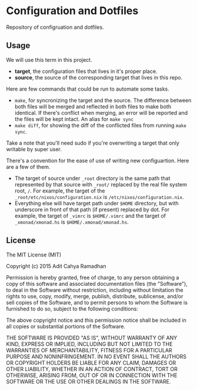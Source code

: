 Configuration and Dotfiles
==========================

Repository of configruation and dotfiles.

Usage
-----

We will use this term in this project.

- **target**, the configuration files that lives in it's proper place.
- **source**, the source of the corresponding target that lives in this repo.

Here are few commands that could be run to automate some tasks.

- `make`,  for syncronizing the target and the source. The difference between
  both files will be merged and reflected in both files to make both identical.
  If there's conflict when merging, an error will be reported and the files
  will be kept intact. An alias for `make sync`
- `make diff`, for showing the diff of the conflicted files from running `make
  sync`.

Take a note that you'll need sudo if you're overwriting a target that only
writable by super user.

There's a convention for the ease of use of writing new configuartion. Here are
a few of them.

- The target of source under `_root` directory is the same path that
  represented by that source with `_root/` replaced by the real file system
  root, `/`.  For example, the target of the
  `_root/etc/nixos/configuration.nix` is `/etc/nixos/configuration.nix`.
- Everything else will have target path under `$HOME` directory, but with
  underscore in front of that path (if present) replaced by dot. For example,
  the target of `_vimrc` is `$HOME/.vimrc` and the target of
  `_xmonad/xmonad.hs` is `$HOME/.xmonad/xmonad.hs`.

License
-------

The MIT License (MIT)

Copyright (c) 2015 Adit Cahya Ramadhan

Permission is hereby granted, free of charge, to any person obtaining a copy of
this software and associated documentation files (the "Software"), to deal in
the Software without restriction, including without limitation the rights to
use, copy, modify, merge, publish, distribute, sublicense, and/or sell copies
of the Software, and to permit persons to whom the Software is furnished to do
so, subject to the following conditions:

The above copyright notice and this permission notice shall be included in all
copies or substantial portions of the Software.

THE SOFTWARE IS PROVIDED "AS IS", WITHOUT WARRANTY OF ANY KIND, EXPRESS OR
IMPLIED, INCLUDING BUT NOT LIMITED TO THE WARRANTIES OF MERCHANTABILITY,
FITNESS FOR A PARTICULAR PURPOSE AND NONINFRINGEMENT. IN NO EVENT SHALL THE
AUTHORS OR COPYRIGHT HOLDERS BE LIABLE FOR ANY CLAIM, DAMAGES OR OTHER
LIABILITY, WHETHER IN AN ACTION OF CONTRACT, TORT OR OTHERWISE, ARISING FROM,
OUT OF OR IN CONNECTION WITH THE SOFTWARE OR THE USE OR OTHER DEALINGS IN THE
SOFTWARE.

<!--
vim:ft=markdown:sw=4:sts=4:ai:et:bs=indent,eol,start:
-->
